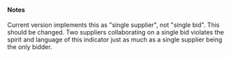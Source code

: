 #### Notes

Current version implements this as "single supplier", not "single bid". This should be changed. Two suppliers collaborating on a single bid violates the spirit and language of this indicator just as much as a single supplier being the only bidder.